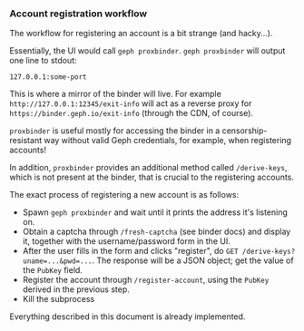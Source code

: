 ### Account registration workflow

The workflow for registering an account is a bit strange (and hacky...).

Essentially, the UI would call `geph proxbinder`. `geph proxbinder` will output one line to stdout:

````
127.0.0.1:some-port
````

This is where a mirror of the binder will live. For example `http://127.0.0.1:12345/exit-info` will act as a reverse proxy for `https://binder.geph.io/exit-info` (through the CDN, of course).

`proxbinder` is useful mostly for accessing the binder in a censorship-resistant way without valid Geph credentials, for example, when registering accounts!

In addition, `proxbinder` provides an additional method called `/derive-keys`, which is not present at the binder, that is crucial to the registering accounts.

The exact process of registering a new account is as follows:

 - Spawn `geph proxbinder` and wait until it prints the address it's listening on.
 - Obtain a captcha through `/fresh-captcha` (see binder docs) and display it, together with the username/password form in the UI.
 - After the user fills in the form and clicks "register", do `GET /derive-keys?uname=...&pwd=...`. The response will be a JSON object; get the value of the `PubKey` field.
 - Register the account through `/register-account`, using the `PubKey` derived in the previous step.
 - Kill the subprocess

 Everything described in this document is already implemented.
